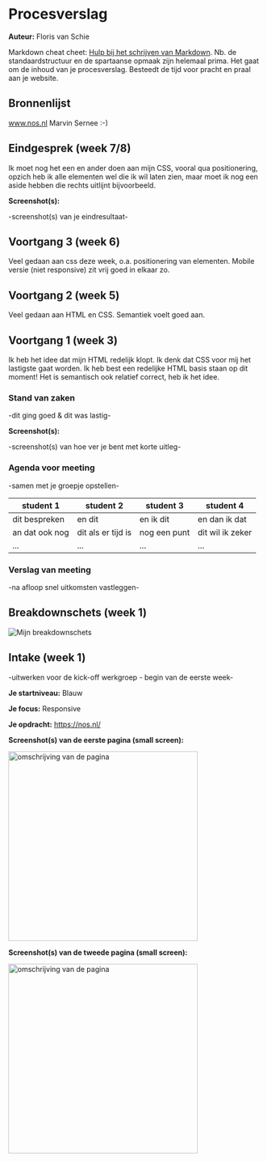# Procesverslag
**Auteur:** Floris van Schie

Markdown cheat cheet: [Hulp bij het schrijven van Markdown](https://github.com/adam-p/markdown-here/wiki/Markdown-Cheatsheet). Nb. de standaardstructuur en de spartaanse opmaak zijn helemaal prima. Het gaat om de inhoud van je procesverslag. Besteedt de tijd voor pracht en praal aan je website.



## Bronnenlijst
www.nos.nl
Marvin Sernee :-)



## Eindgesprek (week 7/8)

Ik moet nog het een en ander doen aan mijn CSS, vooral qua positionering, opzich heb ik alle elementen wel die ik wil laten zien, maar moet ik nog een aside hebben die rechts uitlijnt bijvoorbeeld.

**Screenshot(s):**

-screenshot(s) van je eindresultaat-



## Voortgang 3 (week 6)

Veel gedaan aan css deze week, o.a. positionering van elementen. Mobile versie (niet responsive) zit vrij goed in elkaar zo. 


## Voortgang 2 (week 5)
Veel gedaan aan HTML en CSS. Semantiek voelt goed aan.


## Voortgang 1 (week 3)
Ik heb het idee dat mijn HTML redelijk klopt. Ik denk dat CSS voor mij het lastigste gaat worden. Ik heb best een redelijke HTML basis staan op dit moment! Het is semantisch ook relatief correct, heb ik het idee. 

### Stand van zaken

-dit ging goed & dit was lastig-

**Screenshot(s):**

-screenshot(s) van hoe ver je bent met korte uitleg-

### Agenda voor meeting

-samen met je groepje opstellen-

| student 1      | student 2          | student 3    | student 4        |
| ---            | ---                | ---          | ---              |
| dit bespreken  | en dit             | en ik dit    | en dan ik dat    |
| an dat ook nog | dit als er tijd is | nog een punt | dit wil ik zeker |
| ...            | ...                | ...          | ...              |

### Verslag van meeting

-na afloop snel uitkomsten vastleggen-



## Breakdownschets (week 1)

<img src="images/Untitled.png" alt="Mijn breakdownschets">



## Intake (week 1)
-uitwerken voor de kick-off werkgroep - begin van de eerste week-

**Je startniveau:** Blauw

**Je focus:** Responsive

**Je opdracht:** https://nos.nl/

**Screenshot(s) van de eerste pagina (small screen):**

<img src="images/namaken1.png" width="375px" alt="omschrijving van de pagina">

**Screenshot(s) van de tweede pagina (small screen):**

<img src="images/namaken2.png" width="375px" alt="omschrijving van de pagina">
